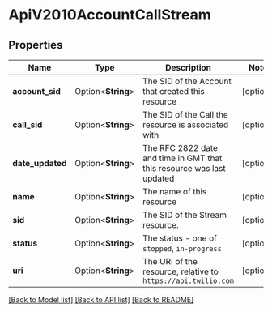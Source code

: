 # ApiV2010AccountCallStream

## Properties

Name | Type | Description | Notes
------------ | ------------- | ------------- | -------------
**account_sid** | Option<**String**> | The SID of the Account that created this resource | [optional]
**call_sid** | Option<**String**> | The SID of the Call the resource is associated with | [optional]
**date_updated** | Option<**String**> | The RFC 2822 date and time in GMT that this resource was last updated | [optional]
**name** | Option<**String**> | The name of this resource | [optional]
**sid** | Option<**String**> | The SID of the Stream resource. | [optional]
**status** | Option<**String**> | The status - one of `stopped`, `in-progress` | [optional]
**uri** | Option<**String**> | The URI of the resource, relative to `https://api.twilio.com` | [optional]

[[Back to Model list]](../README.md#documentation-for-models) [[Back to API list]](../README.md#documentation-for-api-endpoints) [[Back to README]](../README.md)


